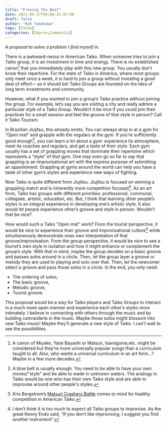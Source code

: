 ```yaml
---
title: "Freeing The Beat"
date: 2021-05-27T00:06:31-07:00
draft: false
author: "Koh Yamakawa"
tags: [Taiko]
categories: [Improv,Community]
---
```

_A proposal to solve a problem I find myself in._

There is a awkward-nesss in American Taiko.  When someone tries to join a Taiko group, it is an investment in time and energy.  There is no established canon[^1] that you immediately play with this new group.  You usually don’t know their repertoire.  For the state of Taiko in America, where most groups only meet once a week, it is hard to join a group without investing a good deal of effort— as it should be!  Taiko Groups are founded on the idea of long term investments and community.

However, what if you wanted to join a group’s Taiko practice without joining the group.  For example, let’s say you are visiting a city and really admire a particular style of a Taiko Group.  Wouldn’t it be nice if you could join their practices for a small session and feel the groove of that style in person?  Call it Taiko Tourism.

In Brazilian Jiujitsu, this already exists.  You can always drop in at a gym for “Open mat” and grapple with the regulars at the gym.  If you’re sufficiently good enough[^2], you can learn a lot about a gym: experience its atmosphere, meet its coaches and regulars, and get a taste of their style.  Each gym usually has a set of grappling moves that dominate their repertoire which represents a “style” of that gym.  One may even go so far to say that grappling is an improvisational art with the express purpose of submitting an appointment.   Grappling at gyms around the world can help you have a taste of other gym’s styles and experience new ways of fighting.

Now Taiko is quite different from Jiujitsu.  Jiujitsu is focused on winning a grappling match and is inherently more competition focused[^3].  As an art form, Taiko has groups with different priorities: professional, communal, collegiate, artistic, education, etc.  But, I think that learning other people’s styles is an integral experience in developing one’s artistic style.  It also would let people experience other’s groove and style in person.  Wouldn’t that be nice?

How would such a Taiko “Open mat” work?  From the tourist perspective, it would be nice to experience their groove and improvisational culture[^4] while simultaneously demonstrate ones own interpretation of that groove/improvisation.  From the group perspective, it would be nice to see a tourist’s own style in isolation and how it might enhance or complement the group’s style.  With that in mind, maybe the group decides on a basic groove and passes solos around in a circle.  Then, let the group layer a groove or melody they are used to playing and solo over that.  Then, let the newcomer select a groove and pass those solos in a circle.
In the end, you only need:

- The ordering of solos, 
- The basic groove, 
- Melodic groove, 
- Tourist groove.  

This proposal would be a way for Taiko players and Taiko Groups to interact in a much more open manner and experience each other’s styles more intimately.  I believe in connecting with others through the music and by building camrarderie in the music.  Maybe those solos might blossom into new Taiko music!  Maybe they’ll generate a new style of Taiko.  I can’t wait to see the possibilities.


[^1]: A canon of Miyake, Yatai Bayashi or Matsuri, Isamigoma,etc. might be considered but they’re more universally popular songs than a curriculum taught to all.  Also, who wants a universal curriculum in an art form…?  Maybe in a few more decades.

[^2]: A blue belt is usually enough.  You need to be able to have your own moves/"style" and be able to wade in unknown waters.  The analogy in Taiko would be one who has their own Taiko style and are able to improvise around other people's styles.

[^3]: Kris Bergstrom’s [Matsuri Crashers Battle](https://k--b.org/compositions/matsuri-crashers/405-matsuri-crashers-battle-structure) comes to mind for healthy competition in American Taiko.

[^4]: I don’t think it is too much to expect all Taiko groups to improvise.  As the great Kenny Endo said, “If you don’t like improvising, I suggest you find another instrument”.

